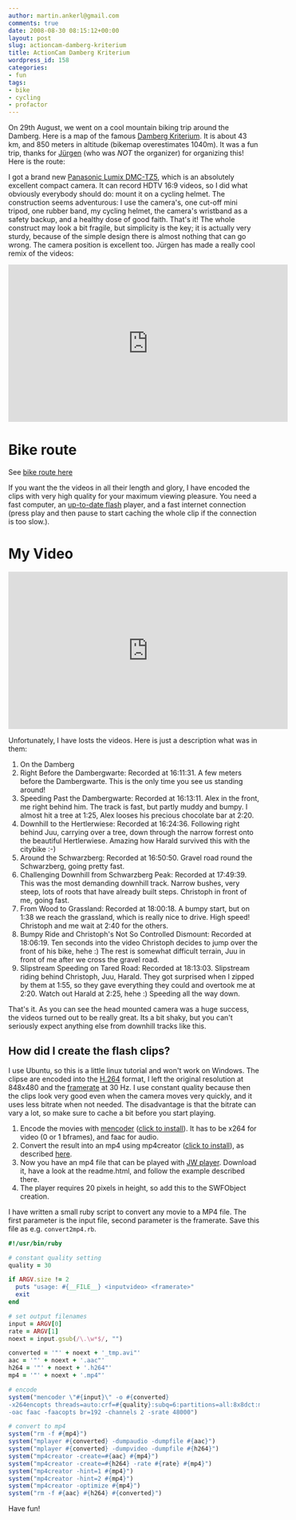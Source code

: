 ```yaml
---
author: martin.ankerl@gmail.com
comments: true
date: 2008-08-30 08:15:12+00:00
layout: post
slug: actioncam-damberg-kriterium
title: ActionCam Damberg Kriterium
wordpress_id: 158
categories:
- fun
tags:
- bike
- cycling
- profactor
---
```


On 29th August, we went on a cool mountain biking trip around the Damberg. Here is a map of the famous  [Damberg Kriterium](http://www.bikemap.net/route/58073). It is about 43 km, and 850 meters in altitude (bikemap overestimates 1040m). It was a fun trip, thanks for [Jürgen](http://www.youtube.com/user/iron717) (who was _NOT_ the organizer) for organizing this! Here is the route:

I got a brand new [Panasonic Lumix DMC-TZ5](http://www.dpreview.com/reviews/panasonictz5/), which is an absolutely excellent compact camera. It can record HDTV 16:9 videos, so I did what obviously everybody should do: mount it on a cycling helmet. The construction seems adventurous: I use the camera's, one cut-off mini tripod, one rubber band, my cycling helmet,  the camera's wristband as a safety backup, and a healthy dose of good faith. That's it! The whole construct may look a bit fragile, but simplicity is the key; it is actually very sturdy, because of the simple design there is almost nothing that can go wrong. The camera position is excellent too. Jürgen has made a really cool remix of the videos:


<iframe width="560" height="315" src="https://www.youtube.com/embed/sMcIjkenMzs" frameborder="0" allowfullscreen></iframe>

# Bike route  
See [bike route here](http://www.bikemap.net/route/58073)

If you want the the videos in all their length and glory, I have encoded the clips with very high quality for your maximum viewing pleasure. You need a fast computer, an [up-to-date flash](http://www.adobe.com/products/flashplayer/) player, and a fast internet connection (press play and then pause to start caching the whole clip if the connection is too slow.).


# My Video

<iframe width="560" height="315" src="https://www.youtube.com/embed/zCM1tQsw4WE" frameborder="0" allowfullscreen></iframe>

Unfortunately, I have losts the videos. Here is just a description what was in them:

1. On the Damberg
1. Right Before the Dambergwarte: Recorded at 16:11:31. A few meters before the Dambergwarte. This is the only time you see us standing around!
1. Speeding Past the Dambergwarte: Recorded at 16:13:11. Alex in the front, me right behind him. The track is fast, but partly muddy and bumpy. I almost hit a tree at 1:25, Alex looses his precious chocolate bar at 2:20.
1. Downhill to the Hertlerwiese: Recorded at 16:24:36. Following right behind Juu, carrying over a tree, down through the narrow forrest onto the beautiful Hertlerwiese. Amazing how Harald survived this with the citybike :-)
1. Around the Schwarzberg: Recorded at 16:50:50. Gravel road round the Schwarzberg, going pretty fast.
1. Challenging Downhill from Schwarzberg Peak: Recorded at 17:49:39. This was the most demanding downhill track. Narrow bushes, very steep, lots of roots that have already built steps. Christoph in front of me, going fast.
1. From Wood to Grassland: Recorded at 18:00:18. A bumpy start, but on 1:38 we reach the grassland, which is really nice to drive. High speed! Christoph and me wait at 2:40 for the others.
1. Bumpy Ride and Christoph's Not So Controlled Dismount: Recorded at 18:06:19. Ten seconds into the video Christoph decides to jump over the front of his bike, hehe :) The rest is somewhat difficult terrain, Juu in front of me after we cross the gravel road.
1. Slipstream Speeding on Tared Road: Recorded at 18:13:03. Slipstream riding behind Christoph, Juu, Harald. They got surprised when I zipped by them at 1:55, so they gave everything they could and overtook me at 2:20. Watch out Harald at 2:25, hehe :) Speeding all the way down.


That's it. As you can see the head mounted camera was a huge success, the videos turned out to be really great. Its a bit shaky, but you can't seriously expect anything else from downhill tracks like this.


## How did I create the flash clips?

I use Ubuntu, so this is a little linux tutorial and won't work on Windows.  The clipse are encoded into the [H.264](http://en.wikipedia.org/wiki/H.264) format, I left the original resolution at 848x480 and the [framerate](http://en.wikipedia.org/wiki/Frame_rate) at 30 Hz. I use constant quality because then the clips look very good even when the camera moves very quickly, and it uses less bitrate when not needed. The disadvantage is that the bitrate can vary a lot, so make sure to cache a bit before you start playing.

1. Encode the movies with [mencoder](http://www.mplayerhq.hu/design7/news.html) ([click to install](apt:mencoder)). It has to be x264 for video (0 or 1 bframes), and faac for audio.
1. Convert the result into an mp4 using mp4creator ([click to install](apt:mpeg4ip-server)), as described [here](http://www.mplayerhq.hu/DOCS/HTML/en/menc-feat-quicktime-7.html).
1. Now you have an mp4 file that can be played with [JW player](http://www.jeroenwijering.com/). Download it, have a look at the readme.html, and follow the example described there.
1. The player requires 20 pixels in height, so add this to the SWFObject creation.

I have written a small ruby script to convert any movie to a MP4 file. The first parameter is the input file, second parameter is the framerate. Save this file as e.g. `convert2mp4.rb`.

```ruby 
#!/usr/bin/ruby

# constant quality setting
quality = 30

if ARGV.size != 2
  puts "usage: #{__FILE__} <inputvideo> <framerate>"
  exit
end

# set output filenames
input = ARGV[0]
rate = ARGV[1]
noext = input.gsub(/\.\w*$/, "")

converted = '"' + noext + '_tmp.avi"'
aac = '"' + noext + '.aac"'
h264 = '"' + noext + '.h264"'
mp4 = '"' + noext + '.mp4"'

# encode
system("mencoder \"#{input}\" -o #{converted}
-x264encopts threads=auto:crf=#{quality}:subq=6:partitions=all:8x8dct:me=umh:frameref=5:bframes=1:b_pyramid:weight_b
-oac faac -faacopts br=192 -channels 2 -srate 48000")

# convert to mp4
system("rm -f #{mp4}")
system("mplayer #{converted} -dumpaudio -dumpfile #{aac}")
system("mplayer #{converted} -dumpvideo -dumpfile #{h264}")
system("mp4creator -create=#{aac} #{mp4}")
system("mp4creator -create=#{h264} -rate #{rate} #{mp4}")
system("mp4creator -hint=1 #{mp4}")
system("mp4creator -hint=2 #{mp4}")
system("mp4creator -optimize #{mp4}")
system("rm -f #{aac} #{h264} #{converted}")
```

Have fun!